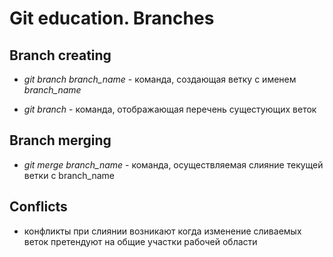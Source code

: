 # Git education. Branches

## Branch creating

* *git branch branch_name* - команда, создающая ветку с именем *branch_name*

* *git branch* - команда, отображающая перечень сущестующих веток

## Branch merging

* *git merge branch_name* - команда, осуществляемая слияние текущей ветки с branch_name

## Conflicts

* конфликты при слиянии возникают когда изменение сливаемых веток претендуют на общие участки рабочей области
